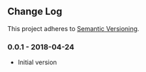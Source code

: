 <!-- Titles: Added, Changed, Deprecated, Removed, Fixed, Security -->

## Change Log

This project adheres to [Semantic Versioning](http://semver.org/).

### 0.0.1 - 2018-04-24

* Initial version
